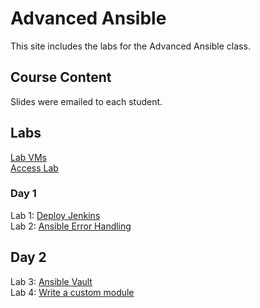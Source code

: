 # Advanced Ansible

This site includes the labs for the Advanced Ansible class.   


## Course Content   
Slides were emailed to each student. 

## Labs   
[Lab VMs](https://docs.google.com/spreadsheets/d/1hqMfSpDqjohHlOX_bwkYhIvntLVW6E8ktLa3uQLHL7k/edit?usp=sharing)   
[Access Lab](labs/access_lab/)   

### Day 1      
Lab 1: [Deploy Jenkins](labs/jenkins-basics/)   
Lab 2: [Ansible Error Handling](labs/error-handling/)   

## Day 2   
Lab 3: [Ansible Vault](labs/ansible-vault/)   
Lab 4: [Write a custom module](labs/gh_module/)   
